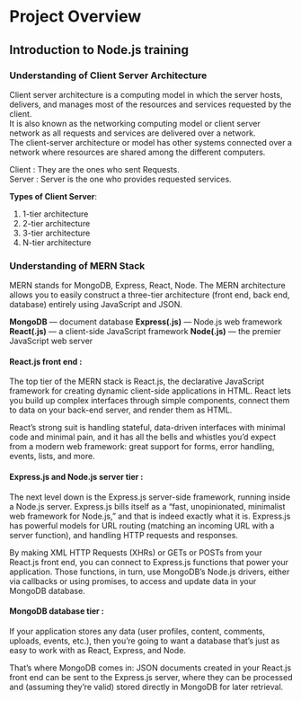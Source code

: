 # Project Overview

## Introduction to Node.js training 

### Understanding of Client Server Architecture

Client server architecture is a computing model in which the server hosts, delivers, and manages most of the resources and services requested by the client.   
It is also known as the networking computing model or client server network as all requests and services are delivered over a network.   
The client-server architecture or model has other systems connected over a network where resources are shared among the different computers.   
   
Client : They are the ones who sent Requests.     
Server : Server is the one who provides requested services.   

__Types of Client Server__:   
1) 1-tier architecture   
2) 2-tier architecture
3) 3-tier architecture
4) N-tier architecture


### Understanding of MERN Stack

MERN stands for MongoDB, Express, React, Node. 
The MERN architecture allows you to easily construct a three-tier architecture (front end, back end, database) entirely using JavaScript and JSON.

__MongoDB__ — document database
__Express(.js)__ — Node.js web framework
__React(.js)__ — a client-side JavaScript framework
__Node(.js)__ — the premier JavaScript web server

#### React.js front end :
The top tier of the MERN stack is React.js, the declarative JavaScript framework for creating dynamic client-side applications in HTML.
React lets you build up complex interfaces through simple components, connect them to data on your back-end server, and render them as HTML.

React’s strong suit is handling stateful, data-driven interfaces with minimal code and minimal pain, 
and it has all the bells and whistles you’d expect from a modern web framework: great support for forms, error handling, events, lists, and more.

#### Express.js and Node.js server tier :
The next level down is the Express.js server-side framework, running inside a Node.js server. 
Express.js bills itself as a “fast, unopinionated, minimalist web framework for Node.js,” and that is indeed exactly what it is. Express.js has powerful models for URL routing (matching an incoming URL with a server function), and handling HTTP requests and responses.

By making XML HTTP Requests (XHRs) or GETs or POSTs from your React.js front end, you can connect to Express.js functions that power your application. Those functions, in turn, use MongoDB’s Node.js drivers, either via callbacks or using promises, to access and update data in your MongoDB database.

#### MongoDB database tier :
If your application stores any data (user profiles, content, comments, uploads, events, etc.), then you’re going to want a database that’s just as easy to work with as React, Express, and Node.

That’s where MongoDB comes in: JSON documents created in your React.js front end can be sent to the Express.js server, where they can be processed and (assuming they’re valid) stored directly in MongoDB for later retrieval.

